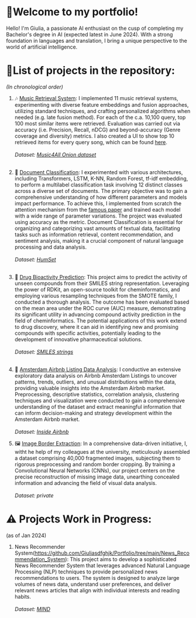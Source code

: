 # 👋Welcome to my portfolio!
Hello! I'm Giulia, a passionate AI enthusiast on the cusp of completing my Bachelor's degree in AI (expected latest in June 2024). With a strong foundation in languages and translation, I bring a unique perspective to the world of artificial intelligence. <br>

# 📝List of projects in the repository:
*(In chronological order)*
1. 🎶 [Music Retrieval System](https://github.com/Giuliasdfghjk/Portfolio/tree/main/Music_Retrieval_System): I implemented 11 music retrieval systems, experimenting with diverse feature embeddings and fusion approaches, utilizing standard techniques, and crafting personalized algorithms when needed (e.g. late fusion method). For each of the c.a. 10,100 query, top 100 most similar items were retrieved. Evaluation was carried out via accuracy (i.e. Precision, Recall, nDCG) and beyond-accuracy (Genre coverage and diversity) metrics. I also created a UI to show top 10 retrieved items for every query song, which can be found [here](https://multimediasearch-ui-5sbvf4gb6xjzgnewswoa9w.streamlit.app/).<br> <br>*Dataset: [Music4All Onion dataset](https://dl.acm.org/doi/abs/10.1145/3511808.3557656)* <br><br>


2. 📄 [Document Classification](https://github.com/Giuliasdfghjk/Portfolio/tree/main/Document_Classification): I experimented with various architectures, including Transformers, LSTM, K-NN, Random Forest, tf-idf embedding, to perform a multilabel classification task involving 12 distinct classes across a diverse set of documents. The primary objective was to gain a comprehensive understanding of how different parameters and models impact performance. To achieve this, I implemented from scratch the attention mechanism from the [famous paper](https://arxiv.org/abs/1706.03762) and trained each model with a wide range of parameter variations. The project was evaluated using accuracy as the metric. Document Classification is essential for organizing and categorizing vast amounts of textual data, facilitating tasks such as information retrieval, content recommendation, and sentiment analysis, making it a crucial component of natural language processing and data analysis. <br> <br> *Dataset: [HumSet](https://blog.thedeep.io/humset/)*<br><br>

3. 💊 [Drug Bioactivity Prediction](https://github.com/Giuliasdfghjk/Portfolio/tree/main/Drug_Activity_Prediction): This project aims to predict the activity of unseen compounds from their SMILES string representation. Leveraging the power of RDKit, an open-source toolkit for cheminformatics, and employing various resampling techniques from the SMOTE family, I conducted a thorough analysis. The outcome has been evaluated based on the mean area under the ROC curve (AUC) measure, demonstrating its significant utility in advancing compound activity prediction in the field of cheminformatics. The potential applications of this work extend to drug discovery, where it can aid in identifying new and promising compounds with specific activities, potentially leading to the development of innovative pharmaceutical solutions.
<br><br> *Dataset: [SMILES strings](https://github.com/Giuliasdfghjk/Portfolio/tree/main/Drug_Activity_Prediction/data)* <br><br>

4. 🏨 [Amsterdam Airbnb Listing Data Analysis](https://github.com/Giuliasdfghjk/Portfolio/tree/main/Airbnb_Data_Analysis): I conductive an extensive exploratory data analysis on Airbnb Amsterdam Listings to uncover patterns, trends, outliers, and unusual distributions within the data, providing valuable insights into the Amsterdam Airbnb market. Preprocessing, descriptive statistics, correlation analysis, clustering techniques and visualization were conducted to gain a comprehensive understanding of the dataset and extract meaningful information that can inform decision-making and strategy development within the Amsterdam Airbnb market.
<br><br> *Dataset: [Inside Airbnb](http://insideairbnb.com/get-the-data/)*

5. 🖼️ [Image Border Extraction](https://github.com/Giuliasdfghjk/Portfolio/tree/main/Image_Extraction-SimpleCNN): In a comprehensive data-driven initiative, I, witht he help of my colleagues at the university, meticulously assembled a dataset comprising 40,000 fragmented images, subjecting them to rigorous preprocessing and random border cropping. By training a Convolutional Neural Networks (CNNs), our project centers on the precise reconstruction of missing image data, unearthing concealed information and advancing the field of visual data analysis.
   <br><br> *Dataset: private*

# ⚠️ Projects Work in Progress:
(as of Jan 2024)
1. News Recommender System(https://github.com/Giuliasdfghjk/Portfolio/tree/main/News_Recommendation_System): This project aims to develop a sophisticated News Recommender System that leverages advanced Natural Language Processing (NLP) techniques to provide personalized news recommendations to users. The system is designed to analyze large volumes of news data, understand user preferences, and deliver relevant news articles that align with individual interests and reading habits. 
<br><br> *Dataset: [MIND](https://msnews.github.io/)*
